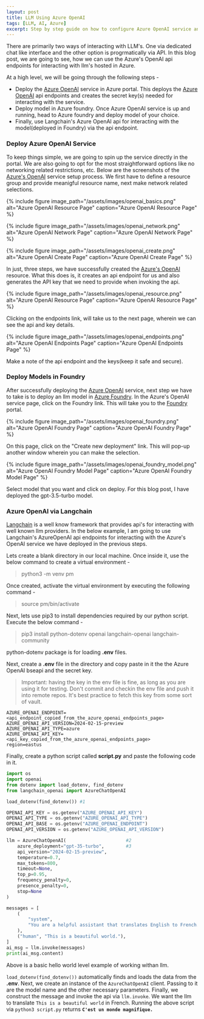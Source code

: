 ```yaml
---
layout: post
title: LLM Using Azure OpenAI
tags: [LLM, AI, Azure]
excerpt: Step by step guide on how to configure Azure OpenAI service and use it for working with LLMs.
---
```


There are primarily two ways of interacting with LLM's. One via dedicated chat like interface and the other option is progrmatically via API. In this blog post, we are going to see, how we can use the Azure's OpenAI api endpoints for interacting with llm's hosted in Azure. 

At a high level, we will be going through the following steps -

* Deploy the [Azure OpenAI](https://azure.microsoft.com/en-us/products/ai-services/openai-service) service in Azure portal. This deploys the [Azure OpenAI](https://azure.microsoft.com/en-us/products/ai-services/openai-service) api endpoints and creates the secret key(s) needed for interacting with the service.
* Deploy model in Azure foundry. Once Azure OpenAI service is up and running, head to Azure foundry and deploy model of your choice.
* Finally, use Langchain's Azure OpenAI api for interacting with the model(deployed in Foundry) via the api endpoint.

### Deploy Azure OpenAI Service

To keep things simple, we are going to spin up the service directly in the portal. We are also going to opt for the most straightforward options like no networking related restrictions, etc. Below are the screenshots of the [Azure's OpenAI](https://azure.microsoft.com/en-us/products/ai-services/openai-service) service setup process. We first have to define a resource group and provide meanigful resource name, next make network related selections.

{% include figure image_path="/assets/images/openai_basics.png" alt="Azure OpenAI Resource Page" caption="Azure OpenAI Resource Page" %}

{% include figure image_path="/assets/images/openai_network.png" alt="Azure OpenAI Network Page" caption="Azure OpenAI Network Page" %}

{% include figure image_path="/assets/images/openai_create.png" alt="Azure OpenAI Create Page" caption="Azure OpenAI Create Page" %}

In just, three steps, we have successfully created the [Azure's OpenAI](https://azure.microsoft.com/en-us/products/ai-services/openai-service) resource. What this does is, it creates an api endpoint for us and also generates the API key that we need to provide when invoking the api.

{% include figure image_path="/assets/images/openai_resource.png" alt="Azure OpenAI Resource Page" caption="Azure OpenAI Resource Page" %}

Clicking on the endpoints link, will take us to the next page, wherein we can see the api and key details.

{% include figure image_path="/assets/images/openai_endpoints.png" alt="Azure OpenAI Endpoints Page" caption="Azure OpenAI Endpoints Page" %}

Make a note of the api endpoint and the keys(keep it safe and secure).

### Deploy Models in Foundry

After successfully deploying the [Azure OpenAI](https://azure.microsoft.com/en-us/products/ai-services/openai-service) service, next step we have to take is to deploy an llm model in [Azure Foundry](https://learn.microsoft.com/en-us/azure/ai-studio/what-is-ai-studio). In the Azure's OpenAI service page, click on the Foundry link. This will take you to the [Foundry](https://learn.microsoft.com/en-us/azure/ai-studio/what-is-ai-studio) portal.

{% include figure image_path="/assets/images/openai_foundry.png" alt="Azure OpenAI Foundry Page" caption="Azure OpenAI Foundry Page" %}

On this page, click on the "Create new deployment" link. This will pop-up another window wherein you can make the selection.

{% include figure image_path="/assets/images/openai_foundry_model.png" alt="Azure OpenAI Foundry Model Page" caption="Azure OpenAI Foundry Model Page" %}

Select model that you want and click on deploy. For this blog post, I have deployed the gpt-3.5-turbo model.

### Azure OpenAI via Langchain

[Langchain](https://python.langchain.com/docs/introduction/) is a well know framework that provides api's for interacting with well known llm providers. In the below example, I am going to use Langchain's AzureOpenAI api endpoints for interacting with the Azure's OpenAI service we have deployed in the previous steps.

Lets create a blank directory in our local machine. Once inside it, use the below command to create a virtual environment -

> python3 -m venv pm

Once created, activate the virtual environment by executing the following command -

> source pm/bin/activate

Next, lets use pip3 to install dependencies required by our python script. Execute the below command -

> pip3 install python-dotenv openai langchain-openai langchain-community

python-dotenv package is for loading **.env** files.

Next, create a **.env** file in the directory and copy paste in it the the Azure OpenAI bseapi and the secret key. 

> Important: having the key in the env file is fine, as long as you are using it for testing. Don't commit and checkin the env file and push it into remote repos. It's best practice to fetch this key from some sort of vault.

```
AZURE_OPENAI_ENDPOINT=<api_endpoint_copied_from_the_azure_openai_endpoints_page>
AZURE_OPENAI_API_VERSION=2024-02-15-preview
AZURE_OPENAI_API_TYPE=azure
AZURE_OPENAI_API_KEY=<api_key_copied_from_the_azure_openai_endpoints_page>
region=eastus
```

Finally, create a python script called **script.py** and paste the following code in it.

```script.py
import os
import openai
from dotenv import load_dotenv, find_dotenv
from langchain_openai import AzureChatOpenAI

load_dotenv(find_dotenv()) #1

OPENAI_API_KEY = os.getenv("AZURE_OPENAI_API_KEY")
OPENAI_API_TYPE = os.getenv("AZURE_OPENAI_API_TYPE")
OPENAI_API_BASE = os.getenv("AZURE_OPENAI_ENDPOINT")
OPENAI_API_VERSION = os.getenv("AZURE_OPENAI_API_VERSION")

llm = AzureChatOpenAI(                      #2
    azure_deployment="gpt-35-turbo",        #3
    api_version="2024-02-15-preview",  
    temperature=0.7,
    max_tokens=800,
    timeout=None,
    top_p=0.95,
    frequency_penalty=0,
    presence_penalty=0,
    stop=None
)

messages = [
    (
        "system",
        "You are a helpful assistant that translates English to French. Translate the user sentence.",
    ),
    ("human", "This is a beautiful world."),
]
ai_msg = llm.invoke(messages)
print(ai_msg.content)
``` 

Above is a basic hello world level example of working withan llm. 

`load_dotenv(find_dotenv())` automatically finds and loads the data from the **.env**. Next, we create an instance of the `AzureChatOpenAI` client. Passing to it are the model name and the other necessary parameters. Finally, we construct the message and invoke the api via `llm.invoke`. We want the llm to translate `This is a beautiful world` in French. Running the above script via `python3 script.py` returns **`C'est un monde magnifique.`**
